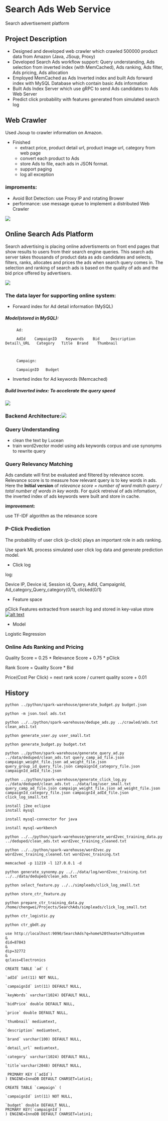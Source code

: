 # Search Ads Web Service

 Search advertisement platform

## Project Description

* Designed and developed web crawler which crawled 500000 product data from Amazon \(Java, JSoup, Proxy\)
* Developed Search Ads workflow support: Query understanding, Ads selection from inverted index \(with MemCached\), Ads ranking, Ads filter, Ads pricing, Ads allocation
* Employed MemCached as Ads Inverted index and built Ads forward index with MySQL Database which contain basic Ads information
* Built Ads Index Server which use gRPC to send Ads candidates to Ads Web Server
* Predict click probability with features generated from simulated search log

## Web Crawler

Used Jsoup to crawler information on Amazon.

* Finished
  * extract price, product detail url, product image url, category from web page
  * convert each product to Ads
  * store Ads to file, each ads in JSON format.
  * support paging
  * log all exception

### improments:

* Avoid Bot Detection:  use Proxy IP and rotating Brower
* performance: use message queue to implement a distributed Web Crawler

![](/images/2.jpeg)

## Online Search Ads Platform

Search advertising is placing online advertisments on front end pages that show results to users from their search engine queries. This search ads server takes thousands of product data as ads candidates and selects, filters, ranks, allocates and prices the ads when search query comes in. The selection and ranking of search ads is based on the quality of ads and the bid price offered by advertisers.

![](/images/1.jpeg)

### The data layer for supporting online system:

* Forward index for Ad detail information \(MySQL\)

##### Model\(stored in MySQL\):

```
     Ad:

     AdId    CampaignID    Keywords    Bid     Description    Detail\_URL   Category   Title  Brand    Thumbnail



     Campaign:

     CampaignID   Budget
```

* Inverted index for Ad keywords \(Memcached\)

##### Build Inverted index:   To accelerate the query speed

![](/images/3.jpeg)

### Backend Architecture:![](/images/4.jpeg)

### Query Understanding

* clean the text by Lucean
* train word2vector model using ads keywords corpus and use synonyms to rewrite query

### Query Relevancy Matching

Ads candiate will first be evaluated and filtered by relevance score. Relevance score is to measure how relevant query is to key words in ads. Here the **Initial** **version** of _relevance score = number of word match query / total number of words in key words_. For quick retreival of ads infomation, the inverted index of ads keywords were built and store in cache.

**improvement:**

use TF-IDF algorithm as the relevance score

### P-Click Prediction

The probability of user click \(p-click\) plays an important role in ads ranking.

Use spark ML process simulated user click log data and generate prediction model.

* Click log

log:

Device IP,  Device id,  Session id,  Query,  AdId,  CampaignId,    Ad\_category\_Query\_category\(0/1\),    clicked\(0/1\)

* Feature space

pClick Features extracted from search log and stored in key-value store[![](https://camo.githubusercontent.com/550a07ba0f2dbe7db7a296c1c41e98fc2741b949/68747470733a2f2f73332d75732d776573742d312e616d617a6f6e6177732e636f6d2f68656c6c6f2d6d79746573742f53637265656e2b53686f742b323031372d30372d31322b61742b372e30362e34372b414d2e706e67 "alt text")](https://camo.githubusercontent.com/550a07ba0f2dbe7db7a296c1c41e98fc2741b949/68747470733a2f2f73332d75732d776573742d312e616d617a6f6e6177732e636f6d2f68656c6c6f2d6d79746573742f53637265656e2b53686f742b323031372d30372d31322b61742b372e30362e34372b414d2e706e67)

* Model

Logistic Regression

### Online Ads Ranking and Pricing

Quality Score = 0.25 \* Relevance Score + 0.75 \* pClick

Rank Score = Quality Score \* Bid

Price\(Cost Per Click\) = next rank score / current quality score + 0.01



## History

```
python ../python/spark-warehouse/generate_budget.py budget.json

python -m json.tool ads.txt

python ../../python/spark-warehouse/dedupe_ads.py ../crawled/ads.txt clean_ads1.txt

python generate_user.py user_small.txt

python generate_budget.py budget.txt

python ../python/spark-warehouse/generate_query_ad.py ../data/deduped/clean_ads.txt query_camp_ad_file.json campaign_weight_file.json ad_weight_file.json query_group_id_query_file.json campaignId_category_file.json campaignId_adId_file.json

python ../python/spark-warehouse/generate_click_log.py ../data/deduped/clean_ads.txt ../data/log/user_small.txt query_camp_ad_file.json campaign_weight_file.json ad_weight_file.json campaignId_category_file.json campaignId_adId_file.json click_log_small.txt

install j2ee eclipse
install mysql

install mysql-connector for java

install mysql-workbench

python ../../python/spark-warehouse/generate_word2vec_training_data.py ../deduped/clean_ads.txt word2vec_training_cleaned.txt

python ../../python/spark-warehouse/word2vec.py word2vec_training_cleaned.txt word2vec_training.txt

memcached -p 11219 -l 127.0.0.1 -d

python generate_synonmy.py ../../data/log/word2vec_training.txt ../../data/deduped/clean_ads.txt

python select_feature.py ../../simpleads/click_log_small.txt

python store_ctr_feature.py

python prepare_ctr_training_data.py /home/chengwei/Projects/SearchAds/simpleads/click_log_small.txt

python ctr_logistic.py

python ctr_gbdt.py

use http://localhost:9090/SearchAds?q=home%20theater%20sysmtem
&
did=87843
&
dip=32772
&
qclass=Electronics

```

    CREATE TABLE `ad` (

    `adId` int(11) NOT NULL,

    `campaignId` int(11) DEFAULT NULL,

    `keyWords` varchar(1024) DEFAULT NULL,

    `bidPrice` double DEFAULT NULL,

    `price` double DEFAULT NULL,

    `thumbnail` mediumtext,

    `description` mediumtext,

    `brand` varchar(100) DEFAULT NULL,

    `detail_url` mediumtext,

    `category` varchar(1024) DEFAULT NULL,

    `title`varchar(2048) DEFAULT NULL,

     PRIMARY KEY (`adId`)
    ) ENGINE=InnoDB DEFAULT CHARSET=latin1;

    CREATE TABLE `campaign` (

    `campaignId` int(11) NOT NULL,

    `budget` double DEFAULT NULL, 
    PRIMARY KEY(`campaignId`)
    ) ENGINE=InnoDB DEFAULT CHARSET=latin1;

